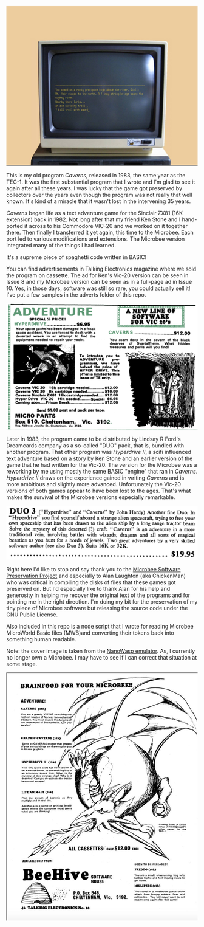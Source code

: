 ![Caverns](nanowasp.jpg)

This is my old program *Caverns*, released in 1983, the same year as the TEC-1. It was the first substantial program that I wrote and I'm glad to see it again after all these years. I was lucky that the game got preserved by collectors over the years even though the program was not really that well known. It's kind of a miracle that it wasn't lost in the intervening 35 years.

*Caverns* began life as a text adventure game for the Sinclair ZX81 (16K extension) back in 1982. Not long after that my friend Ken Stone and I hand-ported it across to his Commodore VIC-20 and we worked on it together there. Then finally I transferred it yet again, this time to the Microbee. Each port led to various modifications and extensions. The Microbee version integrated many of the things I had learned.

It's a supreme piece of spaghetti code written in BASIC!

You can find advertisements in Talking Electronics magazine where we sold the program on cassette. The ad for Ken's Vic-20 version can be seen in Issue 8 and  my Microbee version can be seen as in a full-page ad in Issue 10. Yes, in those days, software was still so rare, you could actually sell it! I've put a few samples in the adverts folder of this repo.

![VIC-20](adverts/vic20-versions-te-8.png)

Later in 1983, the program came to be distributed by Lindsay R Ford's Dreamcards company as a so-called "DUO" pack, that is, bundled with another program. That other program was *Hyperdrive II*, a scifi influenced text adventure based on a story by Ken Stone and an earlier version of the game that he had written for the Vic-20. The version for the Microbee was a reworking by me using mostly the same BASIC "engine" that ran in *Caverns*. *Hyperdrive II* draws on the experience gained in writing *Caverns* and is more ambitious and slightly more advanced. Unfortunately the Vic-20 versions of both games appear to have been lost to the ages. That's what makes the survival of the Microbee versions especially remarkable.

![Dreamcards](adverts/dc-catalogue-1984.png)

Right here I'd like to stop and say thank you to the [Microbee Software Preservation Project](https://microbee-mspp.org.au) and especially to Alan Laughton (aka ChickenMan) who was critical in compiling the disks of files that these games got preserved on. But I'd especially like to thank Alan for his help and generosity in helping me recover the original text of the programs and for pointing me in the right direction. I'm doing my bit for the preservation of my tiny piece of Microbee software but releasing the source code under the GNU Public License.

Also included in this repo is a node script that I wrote for reading Microbee MicroWorld Basic files (MWB)and converting their tokens back into something human readable.

Note: the cover image is taken from the [NanoWasp emulator](http://nanowasp.org/). As, I currently no longer own a Microbee. I may have to see if I can correct that situation at some stage.

![VIC-20](adverts/microbee-versions-te-10.jpg
)
